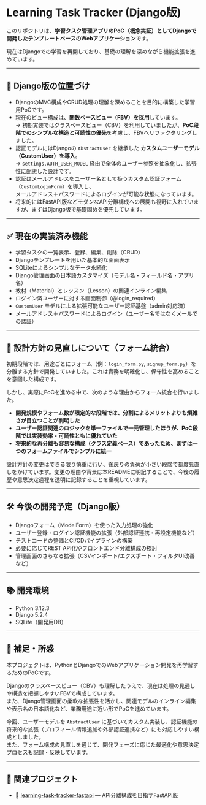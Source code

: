 # Learning Task Tracker (Django版)

このリポジトリは、**学習タスク管理アプリのPoC（概念実証）としてDjangoで開発したテンプレートベースのWebアプリケーション**です。

現在はDjangoでの学習を再開しており、基礎の理解を深めながら機能拡張を進めています。

---

## 🧭 Django版の位置づけ

- DjangoのMVC構成やCRUD処理の理解を深めることを目的に構築した学習用PoCです。  
- 現在のビュー構成は、**関数ベースビュー（FBV）を採用**しています。  
  → 初期実装ではクラスベースビュー（CBV）を利用していましたが、**PoC段階でのシンプルな構造と可読性の優先**を考慮し、FBVへリファクタリングしました。  
- 認証モデルにはDjangoの `AbstractUser` を継承した **カスタムユーザーモデル（CustomUser）を導入**。  
  → `settings.AUTH_USER_MODEL` 経由で全体のユーザー参照を抽象化し、拡張性に配慮した設計です。  
- 認証はメールアドレスをユーザー名として扱うカスタム認証フォーム（`CustomLoginForm`）を導入し、  
  メールアドレス＋パスワードによるログインが可能な状態になっています。  
- 将来的にはFastAPI版などモダンなAPI分離構成への展開も視野に入れていますが、まずはDjango版で基礎固めを優先しています。

---

## ✅ 現在の実装済み機能

- 学習タスクの一覧表示、登録、編集、削除（CRUD）  
- Djangoテンプレートを用いた基本的な画面表示  
- SQLiteによるシンプルなデータ永続化  
- Django管理画面の日本語カスタマイズ（モデル名・フィールド名・アプリ名）  
- 教材（Material）とレッスン（Lesson）の関連インライン編集  
- ログイン済ユーザーに対する画面制御（@login_required）  
- `CustomUser` モデルによる拡張可能なユーザー認証基盤（admin対応済）  
- メールアドレス＋パスワードによるログイン（ユーザー名ではなくメールでの認証）

---

## 🔄 設計方針の見直しについて（フォーム統合）

初期段階では、用途ごとにフォーム（例：`login_form.py`, `signup_form.py`）を分離する方針で開発していました。これは責務を明確化し、保守性を高めることを意図した構成です。

しかし、実際にPoCを進める中で、次のような理由からフォーム統合を行いました。

- **開発規模やフォーム数が限定的な段階では、分割によるメリットよりも煩雑さが目立つことが判明した**  
- **ユーザー認証関連のロジックを単一ファイルで一元管理したほうが、PoC段階では実装効率・可読性ともに優れていた**  
- **将来的な再分離も容易な構成（クラス定義ベース）であったため、まずは一つのフォームファイルでシンプルに統一**

設計方針の変更はできる限り慎重に行い、後戻りの負荷が小さい段階で都度見直しをかけています。変更の理由や背景は本READMEに明記することで、今後の履歴や意思決定過程を透明に記録することを重視しています。

---

## 🛠 今後の開発予定（Django版）

- Djangoフォーム（ModelForm）を使った入力処理の強化  
- ユーザー登録・ログイン認証機能の拡張（外部認証連携・再設定機能など）  
- テストコードの整備とCI/CDパイプラインの構築  
- 必要に応じてREST API化やフロントエンド分離構成の検討  
- 管理画面のさらなる拡張（CSVインポート/エクスポート・フィルタUI改善など）

---

## 📚 開発環境

- Python 3.12.3  
- Django 5.2.4  
- SQLite（開発用DB）  

---

## 📝 補足・所感

本プロジェクトは、PythonとDjangoでのWebアプリケーション開発を再学習するためのPoCです。

Djangoのクラスベースビュー（CBV）も理解したうえで、現在は処理の見通しや構造を把握しやすいFBVで構成しています。  
また、Django管理画面の柔軟な拡張性を活かし、関連モデルのインライン編集や表示名の日本語化など、業務用途に近い形でPoCを進めています。

今回、ユーザーモデルを `AbstractUser` に基づいてカスタム実装し、認証機能の将来的な拡張（プロフィール情報追加や外部認証連携など）にも対応しやすい構成としました。  
また、フォーム構成の見直しを通じて、開発フェーズに応じた最適化や意思決定プロセスも記録・反映しています。

---

## 📎 関連プロジェクト

- 🚀 [learning-task-tracker-fastapi](https://github.com/ShigeoYugawa/learning-task-tracker-fastapi) — API分離構成を目指すFastAPI版
